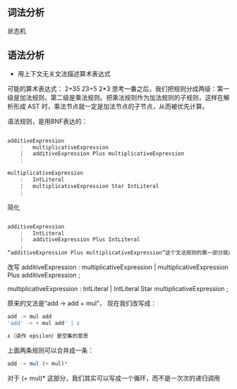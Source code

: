## 词法分析
状态机


## 语法分析

- 用上下文无关文法描述算术表达式

可能的算术表达式：
2+3*5
2*3+5
2*3
思考一番之后，我们把规则分成两级：第一级是加法规则，第二级是乘法规则。把乘法规则作为加法规则的子规则，这样在解析形成 AST 时，乘法节点就一定是加法节点的子节点，从而被优先计算。


语法规则，是用BNF表达的：
```js

additiveExpression
    :   multiplicativeExpression
    |   additiveExpression Plus multiplicativeExpression
    ;

multiplicativeExpression
    :   IntLiteral
    |   multiplicativeExpression Star IntLiteral
    ;
```
简化
```js

additiveExpression
    :   IntLiteral
    |   additiveExpression Plus IntLiteral
    ;
“additiveExpression Plus multiplicativeExpression”这个文法规则的第一部分就递归地引用了自身，这种情况叫做**左递归。**
```
改写
additiveExpression
    :   multiplicativeExpression
    |   multiplicativeExpression Plus additiveExpression
    ;

multiplicativeExpression
    :   IntLiteral
    |   IntLiteral Star multiplicativeExpression
    ;
    

原来的文法是“add -> add + mul”，
现在我们改写成：
```js
add -> mul add
'add' -> + mul add' | ε

ε（读作 epsilon）是空集的意思
```
上面两条规则可以合并成一条：
```js
add -> mul (+ mul)*
```
对于 (+ mul)* 这部分，我们其实可以写成一个循环，而不是一次次的递归调用